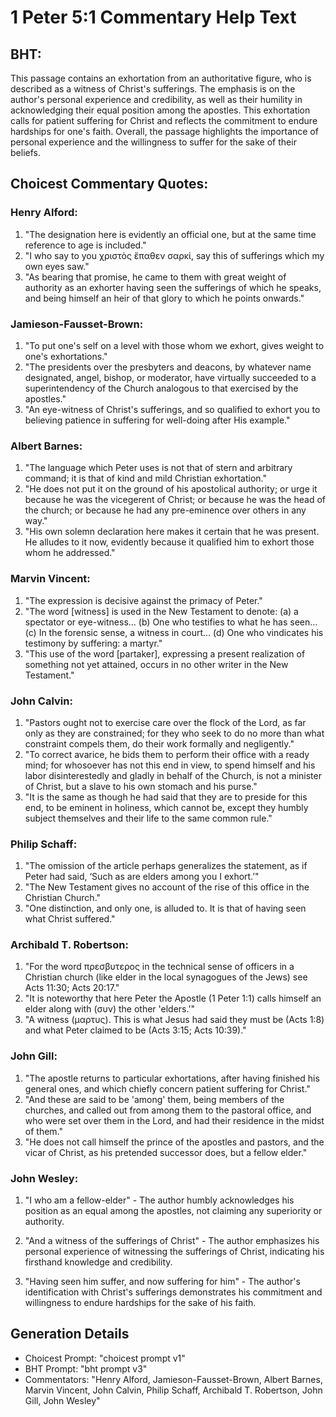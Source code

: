 # 1 Peter 5:1 Commentary Help Text

## BHT:
This passage contains an exhortation from an authoritative figure, who is described as a witness of Christ's sufferings. The emphasis is on the author's personal experience and credibility, as well as their humility in acknowledging their equal position among the apostles. This exhortation calls for patient suffering for Christ and reflects the commitment to endure hardships for one's faith. Overall, the passage highlights the importance of personal experience and the willingness to suffer for the sake of their beliefs.

## Choicest Commentary Quotes:
### Henry Alford:
1. "The designation here is evidently an official one, but at the same time reference to age is included."
2. "I who say to you χριστὸς ἔπαθεν σαρκί, say this of sufferings which my own eyes saw."
3. "As bearing that promise, he came to them with great weight of authority as an exhorter having seen the sufferings of which he speaks, and being himself an heir of that glory to which he points onwards."

### Jamieson-Fausset-Brown:
1. "To put one's self on a level with those whom we exhort, gives weight to one's exhortations."
2. "The presidents over the presbyters and deacons, by whatever name designated, angel, bishop, or moderator, have virtually succeeded to a superintendency of the Church analogous to that exercised by the apostles."
3. "An eye-witness of Christ's sufferings, and so qualified to exhort you to believing patience in suffering for well-doing after His example."

### Albert Barnes:
1. "The language which Peter uses is not that of stern and arbitrary command; it is that of kind and mild Christian exhortation."
2. "He does not put it on the ground of his apostolical authority; or urge it because he was the vicegerent of Christ; or because he was the head of the church; or because he had any pre-eminence over others in any way."
3. "His own solemn declaration here makes it certain that he was present. He alludes to it now, evidently because it qualified him to exhort those whom he addressed."

### Marvin Vincent:
1. "The expression is decisive against the primacy of Peter."
2. "The word [witness] is used in the New Testament to denote: (a) a spectator or eye-witness... (b) One who testifies to what he has seen... (c) In the forensic sense, a witness in court... (d) One who vindicates his testimony by suffering: a martyr."
3. "This use of the word [partaker], expressing a present realization of something not yet attained, occurs in no other writer in the New Testament."

### John Calvin:
1. "Pastors ought not to exercise care over the flock of the Lord, as far only as they are constrained; for they who seek to do no more than what constraint compels them, do their work formally and negligently."
2. "To correct avarice, he bids them to perform their office with a ready mind; for whosoever has not this end in view, to spend himself and his labor disinterestedly and gladly in behalf of the Church, is not a minister of Christ, but a slave to his own stomach and his purse."
3. "It is the same as though he had said that they are to preside for this end, to be eminent in holiness, which cannot be, except they humbly subject themselves and their life to the same common rule."

### Philip Schaff:
1. "The omission of the article perhaps generalizes the statement, as if Peter had said, ‘Such as are elders among you I exhort.’"
2. "The New Testament gives no account of the rise of this office in the Christian Church."
3. "One distinction, and only one, is alluded to. It is that of having seen what Christ suffered."

### Archibald T. Robertson:
1. "For the word πρεσβυτερος in the technical sense of officers in a Christian church (like elder in the local synagogues of the Jews) see Acts 11:30; Acts 20:17." 
2. "It is noteworthy that here Peter the Apostle (1 Peter 1:1) calls himself an elder along with (συν) the other 'elders.'"
3. "A witness (μαρτυς). This is what Jesus had said they must be (Acts 1:8) and what Peter claimed to be (Acts 3:15; Acts 10:39)."

### John Gill:
1. "The apostle returns to particular exhortations, after having finished his general ones, and which chiefly concern patient suffering for Christ."
2. "And these are said to be 'among' them, being members of the churches, and called out from among them to the pastoral office, and who were set over them in the Lord, and had their residence in the midst of them."
3. "He does not call himself the prince of the apostles and pastors, and the vicar of Christ, as his pretended successor does, but a fellow elder."

### John Wesley:
1. "I who am a fellow-elder" - The author humbly acknowledges his position as an equal among the apostles, not claiming any superiority or authority.

2. "And a witness of the sufferings of Christ" - The author emphasizes his personal experience of witnessing the sufferings of Christ, indicating his firsthand knowledge and credibility.

3. "Having seen him suffer, and now suffering for him" - The author's identification with Christ's sufferings demonstrates his commitment and willingness to endure hardships for the sake of his faith.


## Generation Details
- Choicest Prompt: "choicest prompt v1"
- BHT Prompt: "bht prompt v3"
- Commentators: "Henry Alford, Jamieson-Fausset-Brown, Albert Barnes, Marvin Vincent, John Calvin, Philip Schaff, Archibald T. Robertson, John Gill, John Wesley"
